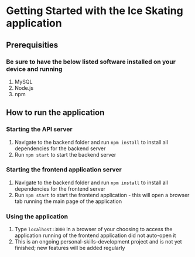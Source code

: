 # Getting Started with the Ice Skating application

## Prerequisities

### Be sure to have the below listed software installed on your device and running
1. MySQL
2. Node.js
3. npm

## How to run the application

### Starting the API server

1. Navigate to the backend folder and run `npm install` to install all dependencies for the backend server
2. Run `npm start` to start the backend server

### Starting the frontend application server

1. Navigate to the backend folder and run `npm install` to install all dependencies for the frontend server
2. Run `npm start` to start the frontend application - this will open a browser tab running the main page of the application

### Using the application

1. Type `localhost:3000` in a browser of your choosing to access the application running of the frontend application did not auto-open it
2. This is an ongoing personal-skills-development project and is not yet finished; new features will be added regularly
